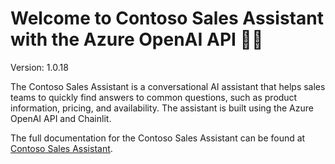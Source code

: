 # Welcome to Contoso Sales Assistant with the Azure OpenAI API 🚀🤖

Version: 1.0.18

The Contoso Sales Assistant is a conversational AI assistant that helps sales teams to quickly find answers to common questions, such as product information, pricing, and availability. The assistant is built using the Azure OpenAI API and Chainlit.

The full documentation for the Contoso Sales Assistant can be found at [Contoso Sales Assistant](https://gloveboxes.github.io/contoso-sales-azure-openai-assistant/).

<!-- Hi there, Developer! 👋 We're excited to have you on board. Chainlit is a powerful tool designed to help you prototype, debug and share applications built on top of LLMs.

## Useful Links 🔗

- **Documentation:** Get started with our comprehensive [Chainlit Documentation](https://docs.chainlit.io) 📚
- **Discord Community:** Join our friendly [Chainlit Discord](https://discord.gg/k73SQ3FyUh) to ask questions, share your projects, and connect with other developers! 💬

We can't wait to see what you create with Chainlit! Happy coding! 💻😊

## Welcome screen

To modify the welcome screen, edit the `chainlit.md` file at the root of your project. If you do not want a welcome screen, just leave this file empty. -->
